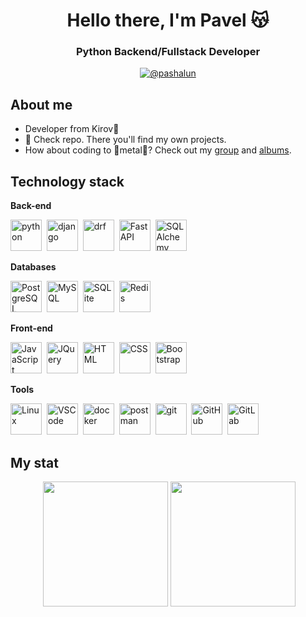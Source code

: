 <div id="header" align="center">
    <h1>Hello there, I'm Pavel 😽</h1>
    <h3>Python Backend/Fullstack Developer</h3>
</div>

<div id="social" align="center">
    <a href="https://t.me/pashalun">
        <img alt="@pashalun" src="https://img.shields.io/badge/Telegram-blue?logo=telegram">
    </a>
</div>

## About me

- Developer from Kirov🥶
- 🫵 Check repo. There you'll find my own projects.
- How about coding to 🤘metal🤘? Check out my <a href="https://m.vk.com/morti_ruins"> group</a> and <a href="https://youtube.com/playlist?list=PLa6c78cXfD0gLM_EB9p21WtJb-Irqr6eX&si=B0WqQLJz5dIIPjCn">albums</a>.

## Technology stack

**Back-end**

<img src="https://cdn.jsdelivr.net/gh/devicons/devicon@latest/icons/python/python-original.svg" title="python" width=50 height="50"/>&nbsp;
<img src="https://cdn.jsdelivr.net/gh/devicons/devicon@latest/icons/django/django-plain-wordmark.svg" title="django" width=50 height="50"/>&nbsp;
<img src="https://cdn.jsdelivr.net/gh/devicons/devicon@latest/icons/djangorest/djangorest-original.svg" title="drf" width=50 height="50"/>&nbsp;
<img src="https://cdn.jsdelivr.net/gh/devicons/devicon@latest/icons/fastapi/fastapi-original-wordmark.svg" title="FastAPI" width=50 height="50"/>&nbsp;
<img src="https://cdn.jsdelivr.net/gh/devicons/devicon@latest/icons/sqlalchemy/sqlalchemy-original.svg" title="SQLAlchemy" width=50 height="50"/>

**Databases**

<img src="https://cdn.jsdelivr.net/gh/devicons/devicon@latest/icons/postgresql/postgresql-original.svg" title="PostgreSQL" width=50 height="50"/>&nbsp;
<img src="https://cdn.jsdelivr.net/gh/devicons/devicon@latest/icons/mysql/mysql-original-wordmark.svg" title="MySQL" width=50 height="50"/>&nbsp;
<img src="https://cdn.jsdelivr.net/gh/devicons/devicon@latest/icons/sqlite/sqlite-original-wordmark.svg" title="SQLite" width=50 height="50"/>&nbsp;
<img src="https://cdn.jsdelivr.net/gh/devicons/devicon@latest/icons/redis/redis-original.svg" title="Redis" width=50 height="50"/>

**Front-end**

<img src="https://cdn.jsdelivr.net/gh/devicons/devicon@latest/icons/javascript/javascript-original.svg" title="JavaScript" width=50 height="50"/>&nbsp;
<img src="https://cdn.jsdelivr.net/gh/devicons/devicon@latest/icons/jquery/jquery-original-wordmark.svg" title="JQuery" width=50 height="50"/>&nbsp;
<img src="https://cdn.jsdelivr.net/gh/devicons/devicon@latest/icons/html5/html5-original-wordmark.svg" title="HTML" width=50 height="50"/>&nbsp;
<img src="https://cdn.jsdelivr.net/gh/devicons/devicon@latest/icons/css3/css3-original-wordmark.svg" title="CSS" width=50 height="50"/>&nbsp;
<img src="https://cdn.jsdelivr.net/gh/devicons/devicon@latest/icons/bootstrap/bootstrap-original.svg" title="Bootstrap" width=50 height="50"/>

**Tools**

<img src="https://cdn.jsdelivr.net/gh/devicons/devicon@latest/icons/linux/linux-original.svg" title="Linux" width=50 height="50"/>&nbsp;
<img src="https://cdn.jsdelivr.net/gh/devicons/devicon@latest/icons/vscode/vscode-original.svg" title="VSCode" width=50 height="50"/>&nbsp;
<img src="https://cdn.jsdelivr.net/gh/devicons/devicon@latest/icons/docker/docker-original.svg" title="docker" width=50 height="50"/>&nbsp;
<img src="https://cdn.jsdelivr.net/gh/devicons/devicon@latest/icons/postman/postman-original.svg" title="postman" width=50 height="50"/>&nbsp;
<img src="https://cdn.jsdelivr.net/gh/devicons/devicon@latest/icons/git/git-original.svg" title="git" width=50 height="50"/>&nbsp;
<img src="https://cdn.jsdelivr.net/gh/devicons/devicon@latest/icons/github/github-original.svg" title="GitHub" width=50 height="50"/>&nbsp;
<img src="https://cdn.jsdelivr.net/gh/devicons/devicon@latest/icons/gitlab/gitlab-original.svg" title="GitLab" width=50 height="50"/>

## My stat

<div id="stat" align="center">
    <img src="https:///github-profile-summary-cards.vercel.app/api/cards/profile-details?username=RossohinPavel&theme=dark" alt=""/>
    <img src="https://github-readme-stats.vercel.app/api?username=RossohinPavel&theme=dark&show_icons=true&hide_border=true&count_private=true" height=200 alt=""/>
    <img src="https://github-readme-stats.vercel.app/api/top-langs/?username=RossohinPavel&theme=dark&show_icons=true&hide_border=true&layout=compact" height=200 alt=""/>

</div>
